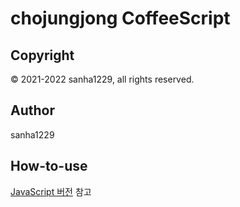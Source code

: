 # chojungjong CoffeeScript

## Copyright
© 2021-2022 sanha1229, all rights reserved.

## Author
sanha1229

## How-to-use
[JavaScript 버전](https://github.com/sanha1229/chojungjong/blob/main/javascript/docs.md) 참고
